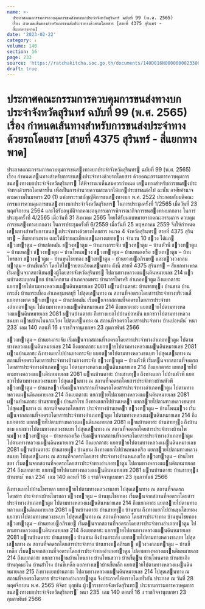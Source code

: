 ```yaml
---
name: >-
  ประกาศคณะกรรมการควบคุมการขนส่งทางบกประจำจังหวัดสุรินทร์ ฉบับที่ 99 (พ.ศ. 2565)
  เรื่อง กำหนดเส้นทางสำหรับการขนส่งประจำทางด้วยรถโดยสาร [สายที่ 4375 สุรินทร์ -
  สี่แยกทางพาด]
date: '2023-02-22'
category: ง
volume: 140
section: 16
page: 233
source: 'https://ratchakitcha.soc.go.th/documents/140D016N0000000023300.pdf'
draft: true
---
```


# ประกาศคณะกรรมการควบคุมการขนส่งทางบกประจำจังหวัดสุรินทร์ ฉบับที่ 99 (พ.ศ. 2565) เรื่อง กำหนดเส้นทางสำหรับการขนส่งประจำทางด้วยรถโดยสาร [สายที่ 4375 สุรินทร์ - สี่แยกทางพาด]

ประกาศคณะกรรมการควบคุมการขนสงทางบกประจําจังหวัดสุรินทร ฉบับที่ 99 (พ.ศ. 2565) เรื่อง กําหนดเสนทางสําหรับการขนสงประจําทางด้วยรถโดยสาร ด้วยคณะกรรมการควบคุมการขนสงทางบกประจําจังหวัดสุรินทร ได้พิจารณาเห็นสมควรกําหนด เสนทางสําหรับการขนสงประจําทางด้วยรถโดยสารขึ้น เพื่อเป็นการอํานวยความสะดวกให้แกประชาชนต่อไป ฉะนั้น อาศัยอํานาจตามความในมาตรา 20 (1) แห่งพระราชบัญญัติการขนสงทางบก พ.ศ. 2522 ประกอบกับมติคณะกรรมการควบคุมการขนสงทางบกประจําจังหวัดสุรินทร ในการประชุมครั้งที่ 1/2565 เมื่อวันที่ 23 พฤศจิกายน 2564 และได้รับอนุมัติจากคณะอนุกรรมการพิจารณากิจการขนสงทางบกกลาง ในการประชุมครั้งที่ 4/2565 เมื่อวันที่ 31 สิงหาคม 2565 โดยได้รับมอบหมายจากคณะกรรมการ ควบคุมการขนสงทางบกกลาง ในการประชุมครั้งที่ 6/2559 เมื่อวันที่ 25 พฤษภาคม 2559 จึงให้กําหนดเสนทางสําหรับการขนสงประจําทางด้วยรถโดยสาร หมวด 4 จังหวัดสุรินทร สายที่ 4375 สุรินทร – สี่แยกทางพาด และให้มีรายละเอียดเสนทางแยกชวง จํานวน 10 ชวง ได้แก ชวงทาตูม – บ้านปอหมัน ชวงทาตูม – บ้านยางกระจับ ชวงทาตูม – บ้านหัวพี ชวงทาตูม – บ้านเหลา ชวงทาตูม – บ้านโพนมวง ชวงทาตูม – บ้านหนองเรือ ชวงทาตูม – บ้านไพรขลา ชวงทาตูม – บ้านขุนไชยทอง ชวงทาตูม – บ้านยางบอภิรมย และชวงวงกลมทาตูม – บ้านขี้เหล็ก โดยให้ใชรายละเอียดเสนทาง ดังนี้ สายที่ 4375 สุรินทร – สี่แยกทางพาด เริ่มตนจากสถานีขนสงผู้โดยสารจังหวัดสุรินทร ไปตามทางหลวงแผนดินหมายเลข 214 ผานบ้านตะแบกนอย บ้านโคกขาม อําเภอจอมพระ บ้านวารไพรศรี อําเภอทาตูม ถึงแยกตาฮะ แยกซายไปตามทางหลวงแผนดินหมายเลข 2081 ผานบ้านตาฮะ บ้านชายทุง บ้านขาม บ้านกระสัง บ้านกระเบื้อง อําเภอชุมพลบุรี ไปสุดเสนทาง ณ สถานที่จอดรถโดยสารประจําทางบริเวณสี่แยกทางพาด ชวงทาตูม – บ้านปอหมัน เริ่มตนจากสถานที่จอดรถโดยสารประจําทางอําเภอทาตูม ไปตามทางหลวงแผนดินหมายเลข 214 ถึงแยกตาฮะ แยกซายไปตามทางหลวงแผนดินหมายเลข 2081 ผานบ้านตาฮะ ถึงทางแยกไปบ้านปอหมัน แยกขวาไปตามทางหลวงชนบท ผานบ้านโนนระเวียง ไปสุดเสนทาง ณ สถานที่จอดรถโดยสารประจําทาง บ้านปอหมัน ้ หนา 233 ่ เลม 140 ตอนที่ 16 ง ราชกิจจานุเบกษา 23 กุมภาพันธ์ 2566

ชวงทาตูม – บ้านยางกระจับ เริ่มตนจากสถานที่จอดรถโดยสารประจําทางอําเภอทาตูม ไปตามทางหลวงแผนดินหมายเลข 214 ถึงแยกตาฮะ แยกซายไปตามทางหลวงแผนดินหมายเลข 2081 ผานบ้านตาฮะ ถึงทางแยกไปบ้านยางกระจับ แยกซายไปตามทางหลวงชนบท ไปสุดเสนทาง ณ สถานที่จอดรถโดยสารประจําทางบ้านยางกระจับ ชวงทาตูม – บ้านหัวพี เริ่มตนจากสถานที่จอดรถโดยสารประจําทางอําเภอทาตูม ไปตามทางหลวงแผนดินหมายเลข 214 ถึงแยกตาฮะ แยกซายไปตามทางหลวงแผนดินหมายเลข 2081 ผานบ้านตาฮะ บ้านชายทุง ถึงทางแยก ไปบ้านหัวพี แยกขวาไปตามทางหลวงชนบท ไปสุดเสนทาง ณ สถานที่จอดรถโดยสารประจําทางบ้านหัวพี ชวงทาตูม – บ้านเหลา เริ่มตนจากสถานที่จอดรถโดยสารประจําทางอําเภอทาตูม ไปตามทางหลวงแผนดินหมายเลข 214 ถึงแยกตาฮะ แยกซายไปตามทางหลวงแผนดินหมายเลข 2081 ผานบ้านตาฮะ บ้านชายทุง บ้านสาโรช ถึงทางแยกไปบ้านเหลา แยกซายไปตามทางหลวงชนบท ไปสุดเสนทาง ณ สถานที่จอดรถโดยสาร ประจําทางบ้านเหลา ชวงทาตูม – บ้านโพนมวง เริ่มตนจากสถานที่จอดรถโดยสารประจําทางอําเภอทาตูม ไปตามทางหลวงแผนดินหมายเลข 214 ถึงแยกตาฮะ แยกซายไปตามทางหลวงแผนดินหมายเลข 2081 ผานบ้านตาฮะ บ้านชายทุง ถึงบ้านขาม แยกขวาไปตามทางหลวงชนบท ไปสุดเสนทาง ณ สถานที่จอดรถโดยสารประจําทางบ้านโพนมวง ชวงทาตูม – บ้านหนองเรือ เริ่มตนจากสถานที่จอดรถโดยสารประจําทางอําเภอทาตูม ไปตามทางหลวงแผนดินหมายเลข 214 ถึงแยกตาฮะ แยกซายไปตามทางหลวงแผนดินหมายเลข 2081 ผานบ้านตาฮะ บ้านชายทุง บ้านขาม ถึงทางแยกไปบ้านหนองเรือ แยกซายไปตามทางหลวงชนบท ไปสุดเสนทาง ณ สถานที่จอดรถโดยสาร ประจําทางบ้านหนองเรือ ชวงทาตูม – บ้านไพรขลา เริ่มตนจากสถานที่จอดรถโดยสารประจําทางอําเภอทาตูม ไปตามทางหลวงแผนดินหมายเลข 214 ถึงแยกตาฮะ แยกซายไปตามทางหลวงแผนดินหมายเลข 2081 ผานบ้านตาฮะ บ้านชายทุง บ้านขาม ้ หนา 234 ่ เลม 140 ตอนที่ 16 ง ราชกิจจานุเบกษา 23 กุมภาพันธ์ 2566

ถึงทางแยกไปบ้านไพรขลา แยกซายไปตามทางหลวงชนบท ไปสุดเสนทาง ณ สถานที่จอดรถโดยสาร ประจําทางบ้านไพรขลา ชวงทาตูม – บ้านขุนไชยทอง เริ่มตนจากสถานที่จอดรถโดยสารประจําทางอําเภอทาตูม ไปตามทางหลวงแผนดินหมายเลข 214 ถึงแยกตาฮะ แยกซายไปตามทางหลวงแผนดินหมายเลข 2081 ผานบ้านตาฮะ บ้านชายทุง บ้านขาม ถึงทางแยกไปบ้านขุนไชยทอง แยกขวาไปตามทางหลวงชนบท ไปสุดเสนทาง ณ สถานที่จอดรถ โดยสารประจําทาง บ้านขุนไชยทอง ชวงทาตูม – บ้านยางบอภิรมย เริ่มตนจากสถานที่จอดรถโดยสารประจําทางอําเภอทาตูม ไปตามทางหลวงแผนดินหมายเลข 214 ถึงแยกตาฮะ แยกซายไปตามทางหลวงแผนดินหมายเลข 2081 ผานบ้านตาฮะ บ้านชายทุง บ้านขาม ถึงบ้านกระสัง แยกซายไปตามทางหลวงชนบท ไปสุดเสนทาง ณ สถานที่จอดรถโดยสารประจําทาง บ้านยางบอภิรมย ชวงวงกลมทาตูม – บ้านขี้เหล็ก เริ่มตนจากสถานที่จอดรถโดยสารประจําทางอําเภอทาตูม ไปตามทางหลวงแผนดินหมายเลข 214 ถึงแยกตาฮะ แยกขวาผานบ้านโพนยาง บ้านโพนขวาว บ้านขี้ตุน บ้านโพนครก บ้านสะเอิง บ้านกุดมะโน บ้านสําโรง บ้านขี้เหล็ก แยกทางเขาบ้านขี้เหล็ก แยกซายไปตามทางหลวงแผนดินหมายเลข 215 ถึงทางแยกบ้านตาฮะ ไปตามทางหลวงแผนดินหมายเลข 214 ไปสุดเสนทาง ณ สถานที่จอดรถโดยสาร ประจําทางอําเภอทาตูม จึงประกาศให้ทราบโดยทั่วกัน ประกาศ ณ วันที่ 28 พฤศจิกายน พ.ศ. 2565 พิจิตร บุญทัน ผู้วาราชการจังหวัดสุรินทร ประธานกรรมการควบคุมการขนสงทางบกประจําจังหวัดสุรินทร ้ หนา 235 ่ เลม 140 ตอนที่ 16 ง ราชกิจจานุเบกษา 23 กุมภาพันธ์ 2566

